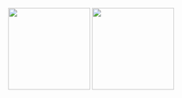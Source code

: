 
<span><img src="https://github-readme-stats.vercel.app/api/top-langs/?username=CrazyXi&layout=compact" height="167px" /></span>
<span><img height="167px" src="https://github-readme-stats.vercel.app/api?username=CrazyXi&bg_color=30,e96443,904e95&title_color=fff&text_color=fff&count_private=true&show_icons=true&include_all_commits=true" /></span>

